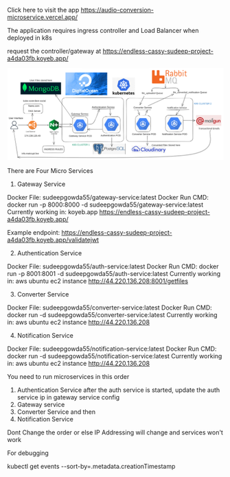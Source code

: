 Click here to visit the app https://audio-conversion-microservice.vercel.app/ 

The application requires ingress controller and Load Balancer when deployed in k8s

request the controller/gateway at https://endless-cassy-sudeep-project-a4da03fb.koyeb.app/

![Architecture_diagram](https://github.com/SudeepGowda55/Audio_Conversion-Microservice/blob/main/images/mini-arch.png?raw=true)

There are Four Micro Services

1. Gateway Service

Docker File: sudeepgowda55/gateway-service:latest
Docker Run CMD: docker run -p 8000:8000 -d sudeepgowda55/gateway-service:latest
Currently working in: koyeb.app https://endless-cassy-sudeep-project-a4da03fb.koyeb.app/

Example endpoint: https://endless-cassy-sudeep-project-a4da03fb.koyeb.app/validatejwt

2. Authentication Service

Docker File: sudeepgowda55/auth-service:latest
Docker Run CMD: docker run -p 8001:8001 -d sudeepgowda55/auth-service:latest
Currently working in: aws ubuntu ec2 instance http://44.220.136.208:8001/getfiles 

3. Converter Service

Docker File: sudeepgowda55/converter-service:latest
Docker Run CMD: docker run -d sudeepgowda55/converter-service:latest
Currently working in: aws ubuntu ec2 instance http://44.220.136.208

4. Notification Service

Docker File: sudeepgowda55/notification-service:latest
Docker Run CMD: docker run -d sudeepgowda55/notification-service:latest
Currently working in: aws ubuntu ec2 instance http://44.220.136.208

You need to run microservices in this order
1. Authentication Service 
    after the auth service is started, update the auth service ip in gateway service config
2. Gateway service
3. Converter Service and then 
4. Notification Service

Dont Change the order or else IP Addressing will change and services won't work

For debugging 

kubectl get events --sort-by=.metadata.creationTimestamp
